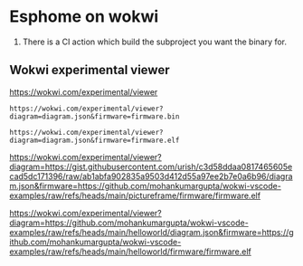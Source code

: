 # Esphome on wokwi

1. There is a CI action which build the subproject you want the binary for.

## Wokwi experimental viewer

https://wokwi.com/experimental/viewer

```
https://wokwi.com/experimental/viewer?diagram=diagram.json&firmware=firmware.bin

https://wokwi.com/experimental/viewer?diagram=diagram.json&firmware=firmware.elf
```

https://wokwi.com/experimental/viewer?diagram=https://gist.githubusercontent.com/urish/c3d58ddaa0817465605ecad5dc171396/raw/ab1abfa902835a9503d412d55a97ee2b7e0a6b96/diagram.json&firmware=https://github.com/mohankumargupta/wokwi-vscode-examples/raw/refs/heads/main/pictureframe/firmware/firmware.elf

https://wokwi.com/experimental/viewer?diagram=https://github.com/mohankumargupta/wokwi-vscode-examples/raw/refs/heads/main/helloworld/diagram.json&firmware=https://github.com/mohankumargupta/wokwi-vscode-examples/raw/refs/heads/main/helloworld/firmware/firmware.elf

